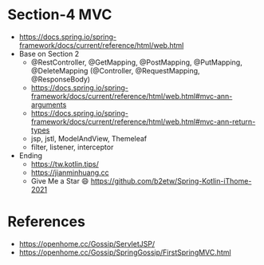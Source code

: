 # Section-4 MVC
* https://docs.spring.io/spring-framework/docs/current/reference/html/web.html
* Base on Section 2
  * @RestController, @GetMapping, @PostMapping, @PutMapping, @DeleteMapping (@Controller, @RequestMapping, @ResponseBody)
  * https://docs.spring.io/spring-framework/docs/current/reference/html/web.html#mvc-ann-arguments
  * https://docs.spring.io/spring-framework/docs/current/reference/html/web.html#mvc-ann-return-types
  * jsp, jstl, ModelAndView, Themeleaf
  * filter, listener, interceptor
* Ending
  * https://tw.kotlin.tips/
  * https://jianminhuang.cc
  * Give Me a Star 😄 https://github.com/b2etw/Spring-Kotlin-iThome-2021

# References
* https://openhome.cc/Gossip/ServletJSP/
* https://openhome.cc/Gossip/SpringGossip/FirstSpringMVC.html
